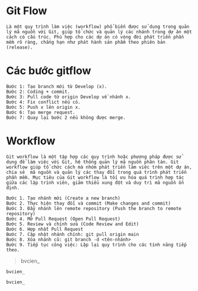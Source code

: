 # Git Flow 
`Là một quy trình làm việc (workflow) phổ biến được sử dụng trong quản lý mã nguồn với Git, giúp tổ chức và quản lý các nhánh trong dự án một cách có cấu trúc. Phù hợp cho các dự án có vòng đời phát triển phần mềm rõ ràng, chẳng hạn như phát hành sản phẩm theo phiên bản (release).`
# Các bước gitflow
`Bước 1: Tạo branch mới từ Develop (x).`<br>
`Bước 2: Coding + commit.`<br>
`Bước 3: Pull code từ origin Develop về nhánh x.`<br>
`Bước 4: Fix conflict nếu có.`<br>
`Bước 5: Push x lên origin x.`<br>
`Bước 6: Tạo merge request.`<br>
`Bước 7: Quay lại bước 2 nếu không được merge.`<br>

# Workflow
`Git workflow là một tập hợp các quy trình hoặc phương pháp được sử dụng để làm việc với Git, hệ thống quản lý mã nguồn phân tán. Git workflow giúp tổ chức cách mà nhóm phát triển làm việc trên một dự án, chia sẻ 
 mã nguồn và quản lý các thay đổi trong quá trình phát triển phần mềm. Mục tiêu của Git workflow là tối ưu hóa quá trình hợp tác giữa các lập trình viên, giảm thiểu xung đột và duy trì mã nguồn ổn định.`

`Bước 1. Tạo nhánh mới (Create a new branch)`<br>
`Bước 2. Thực hiện thay đổi và commit (Make changes and commit)`<br>
`Bước 3. Đẩy nhánh lên remote repository (Push the branch to remote repository)`<br>
`Bước 4. Mở Pull Request (Open Pull Request)`<br>
`Bước 5. Review và chỉnh sửa (Code Review and Edit)`<br>
`Bước 6. Hợp nhất Pull Request`<br>
`Bước 7. Cập nhật nhánh chính: git pull origin main`<br>
`Bước 8. Xóa nhánh cũ: git branch -d <tên-nhánh>`<br>
`Bước 9. Tiếp tục công việc: Lặp lại quy trình cho các tính năng tiếp theo.`<br>

> bvcien_

`bvcien_`

```
bvcien_
```



